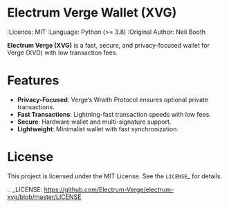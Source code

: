 Electrum Verge Wallet (XVG)
===============================

:Licence: MIT
:Language: Python (>= 3.8)
:Original Author: Neil Booth

**Electrum Verge (XVG)** is a fast, secure, and privacy-focused wallet for Verge (XVG) with low transaction fees.  

Features  
=============

- **Privacy-Focused**: Verge’s Wraith Protocol ensures optional private transactions.  
- **Fast Transactions**: Lightning-fast transaction speeds with low fees.  
- **Secure**: Hardware wallet and multi-signature support.  
- **Lightweight**: Minimalist wallet with fast synchronization. 

License  
=============

This project is licensed under the MIT License. See the `LICENSE`_ for details.

.. _LICENSE: https://github.com/Electrum-Verge/electrum-xvg/blob/master/LICENSE
